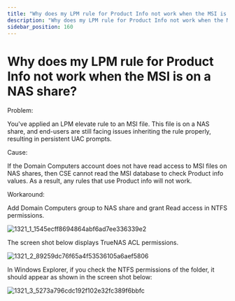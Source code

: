 ```yaml
---
title: "Why does my LPM rule for Product Info not work when the MSI is on a NAS share?"
description: "Why does my LPM rule for Product Info not work when the MSI is on a NAS share?"
sidebar_position: 160
---
```


# Why does my LPM rule for Product Info not work when the MSI is on a NAS share?

Problem:

You've applied an LPM elevate rule to an MSI file. This file is on a NAS share, and end-users are
still facing issues inheriting the rule properly, resulting in persistent UAC prompts.

Cause:

If the Domain Computers account does not have read access to MSI files on NAS shares, then CSE
cannot read the MSI database to check Product info values. As a result, any rules that use Product
info will not work.

Workaround:

Add Domain Computers group to NAS share and grant Read access in NTFS permissions.

![1321_1_1545ecff8694864abf6ad7ee336339e2](/images/endpointpolicymanager/troubleshooting/leastprivilege/1321_1_1545ecff8694864abf6ad7ee336339e2.webp)

The screen shot below displays TrueNAS ACL permissions.

![1321_2_89259dc76f65a4f53536105a6aef5806](/images/endpointpolicymanager/troubleshooting/leastprivilege/1321_2_89259dc76f65a4f53536105a6aef5806.webp)

In Windows Explorer, if you check the NTFS permissions of the folder, it should appear as shown in
the screen shot below:

![1321_3_5273a796cdc192f102e32fc389f6bbfc](/images/endpointpolicymanager/troubleshooting/leastprivilege/1321_3_5273a796cdc192f102e32fc389f6bbfc.webp)
